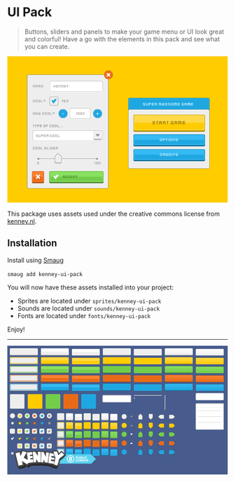 # UI Pack

> Buttons, sliders and panels to make your game menu or UI look great and colorful! Have a go with the elements in this pack and see what you can create.

![Sample](https://raw.githubusercontent.com/ereborstudios/kenney-ui-pack/main/sample.png)

This package uses assets used under the creative commons license from [kenney.nl](https://kenney.nl/assets/ui-pack).

## Installation

Install using [Smaug](https://smaug.dev)

`smaug add kenney-ui-pack`

You will now have these assets installed into your project:

* Sprites are located under `sprites/kenney-ui-pack`
* Sounds are located under `sounds/kenney-ui-pack`
* Fonts are located under `fonts/kenney-ui-pack`

Enjoy!

---

![Preview](https://raw.githubusercontent.com/ereborstudios/kenney-ui-pack/main/preview.png)
